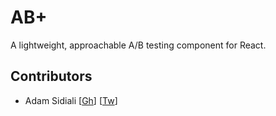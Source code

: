 # AB+
A lightweight, approachable A/B testing component for React.


## Contributors
- Adam Sidiali [[Gh](http://github.com/asidiali)] [[Tw](http://twitter.com/adamsidiali)]
